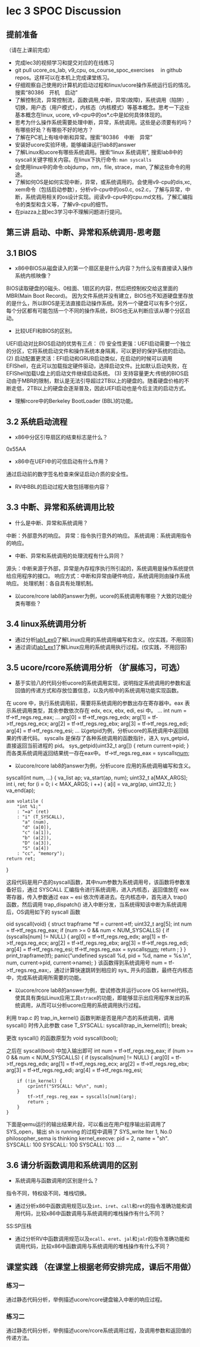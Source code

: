 # lec 3 SPOC Discussion

## **提前准备**
（请在上课前完成）


 - 完成lec3的视频学习和提交对应的在线练习
 - git pull ucore_os_lab, v9_cpu, os_course_spoc_exercises  　in github repos。这样可以在本机上完成课堂练习。
 - 仔细观察自己使用的计算机的启动过程和linux/ucore操作系统运行后的情况。搜索“80386　开机　启动”
 - 了解控制流，异常控制流，函数调用,中断，异常(故障)，系统调用（陷阱）,切换，用户态（用户模式），内核态（内核模式）等基本概念。思考一下这些基本概念在linux, ucore, v9-cpu中的os*.c中是如何具体体现的。
 - 思考为什么操作系统需要处理中断，异常，系统调用。这些是必须要有的吗？有哪些好处？有哪些不好的地方？
 - 了解在PC机上有啥中断和异常。搜索“80386　中断　异常”
 - 安装好ucore实验环境，能够编译运行lab8的answer
 - 了解Linux和ucore有哪些系统调用。搜索“linux 系统调用", 搜索lab8中的syscall关键字相关内容。在linux下执行命令: ```man syscalls```
 - 会使用linux中的命令:objdump，nm，file, strace，man, 了解这些命令的用途。
 - 了解如何OS是如何实现中断，异常，或系统调用的。会使用v9-cpu的dis,xc, xem命令（包括启动参数），分析v9-cpu中的os0.c, os2.c，了解与异常，中断，系统调用相关的os设计实现。阅读v9-cpu中的cpu.md文档，了解汇编指令的类型和含义等，了解v9-cpu的细节。
 - 在piazza上就lec3学习中不理解问题进行提问。

## 第三讲 启动、中断、异常和系统调用-思考题

## 3.1 BIOS
-  x86中BIOS从磁盘读入的第一个扇区是是什么内容？为什么没有直接读入操作系统内核映像？

BIOS读取硬盘的0磁头、0柱面、1扇区的内容，然后把控制权交给这里面的MBR(Main Boot Record)。
因为文件系统并没有建立，BIOS也不知道硬盘里存放的是什么，所以BIOS是无法直接启动操作系统。另外一个硬盘可以有多个分区，每个分区都有可能包括一个不同的操作系统，BIOS也无从判断应该从哪个分区启动。

- 比较UEFI和BIOS的区别。

UEFI启动对比BIOS启动的优势有三点：
(1) 安全性更强：UEFI启动需要一个独立的分区，它将系统启动文件和操作系统本身隔离，可以更好的保护系统的启动。
(2) 启动配置更灵活：EFI启动和GRUB启动类似，在启动的时候可以调用EFIShell，在此可以加载指定硬件驱动，选择启动文件。比如默认启动失败，在EFIShell加载U盘上的启动文件继续启动系统。
(3) 支持容量更大:传统的BIOS启动由于MBR的限制，默认是无法引导超过2TB以上的硬盘的。随着硬盘价格的不断走低，2TB以上的硬盘会逐渐普及，因此UEFI启动也是今后主流的启动方式。

- 理解rcore中的Berkeley BootLoader (BBL)的功能。

## 3.2 系统启动流程

- x86中分区引导扇区的结束标志是什么？

0x55AA

- x86中在UEFI中的可信启动有什么作用？

通过启动前的数字签名检查来保证启动介质的安全性。

- RV中BBL的启动过程大致包括哪些内容？



## 3.3 中断、异常和系统调用比较
- 什么是中断、异常和系统调用？

中断：外部意外的响应。
异常：指令执行意外的响应。
系统调用：系统调用指令的响应。

- 中断、异常和系统调用的处理流程有什么异同？

源头：中断来源于外部，异常是內存程序执行所引起的，系统调用是操作系统提供给应用程序的接口。
响应方式：中断和异常由硬件响应，系统调用则由操作系统响应。
处理机制：各自具有处理机制。

- 以ucore/rcore lab8的answer为例，ucore的系统调用有哪些？大致的功能分类有哪些？

## 3.4 linux系统调用分析
- 通过分析[lab1_ex0](https://github.com/chyyuu/ucore_lab/blob/master/related_info/lab1/lab1-ex0.md)了解Linux应用的系统调用编写和含义。(仅实践，不用回答)
- 通过调试[lab1_ex1](https://github.com/chyyuu/ucore_lab/blob/master/related_info/lab1/lab1-ex1.md)了解Linux应用的系统调用执行过程。(仅实践，不用回答)


## 3.5 ucore/rcore系统调用分析 （扩展练习，可选）
- 基于实验八的代码分析ucore的系统调用实现，说明指定系统调用的参数和返回值的传递方式和存放位置信息，以及内核中的系统调用功能实现函数。

在 ucore 中，执行系统调用前，需要将系统调用的参数出存在寄存器中。eax 表示系统调用类型，其余参数依次存在 edx, ecx, ebx, edi, esi 中。
    ...
    int num = tf->tf_regs.reg_eax;
    ... 
    arg[0] = tf->tf_regs.reg_edx; 
    arg[1] = tf->tf_regs.reg_ecx;
    arg[2] = tf->tf_regs.reg_ebx;
    arg[3] = tf->tf_regs.reg_edi;
    arg[4] = tf->tf_regs.reg_esi;
    ...
以getpid为例，分析ucore的系统调用中返回结果的传递代码。
syscalls 是保存了各种系统调用的函数指针，进入 sys_getpid，直接返回当前进程的 pid。
    sys_getpid(uint32_t arg[]) {
        return current->pid;
    }
而各类系统调用返回结果统一存在eax中。
    tf->tf_regs.reg_eax = syscalls[num](arg);

- 以ucore/rcore lab8的answer为例，分析ucore 应用的系统调用编写和含义。

syscall(int num, ...) {
    va_list ap;
    va_start(ap, num);
    uint32_t a[MAX_ARGS];
    int i, ret;
    for (i = 0; i < MAX_ARGS; i ++) {
        a[i] = va_arg(ap, uint32_t);
    }
    va_end(ap);

    asm volatile (
        "int %1;"
        : "=a" (ret)
        : "i" (T_SYSCALL),
          "a" (num),
          "d" (a[0]),
          "c" (a[1]),
          "b" (a[2]),
          "D" (a[3]),
          "S" (a[4])
        : "cc", "memory");
    return ret;
}

这段代码是用户态的syscall函数，其中num参数为系统调用号，该函数将参数准备好后，通过 SYSCALL 汇编指令进行系统调用，进入内核态，返回值放在 eax 寄存器，传入参数通过 eax ~ esi 依次传递进去。在内核态中，首先进入 trap() 函数，然后调用 trap_dispatch() 进入中断分发，当系统得知该中断为系统调用后，OS调用如下的 syscall 函数

oid
syscall(void) {
    struct trapframe *tf = current->tf;
    uint32_t arg[5];
    int num = tf->tf_regs.reg_eax;
    if (num >= 0 && num < NUM_SYSCALLS) {
        if (syscalls[num] != NULL) {
            arg[0] = tf->tf_regs.reg_edx;
            arg[1] = tf->tf_regs.reg_ecx;
            arg[2] = tf->tf_regs.reg_ebx;
            arg[3] = tf->tf_regs.reg_edi;
            arg[4] = tf->tf_regs.reg_esi;
            tf->tf_regs.reg_eax = syscalls[num](arg);
            return ;
        }
    }
    print_trapframe(tf);
    panic("undefined syscall %d, pid = %d, name = %s.\n",
            num, current->pid, current->name);
}
该函数得到系统调用号 num = tf->tf_regs.reg_eax;，通过计算快速跳转到相应的 sys_ 开头的函数，最终在内核态中，完成系统调用所需要的功能。

- 以ucore/rcore lab8的answer为例，尝试修改并运行ucore OS kernel代码，使其具有类似Linux应用工具`strace`的功能，即能够显示出应用程序发出的系统调用，从而可以分析ucore应用的系统调用执行过程。

利用 trap.c 的 trap_in_kernel() 函数判断是否是用户态的系统调用，调用 syscall() 时传入此参数
    case T_SYSCALL:
        syscall(trap_in_kernel(tf));
        break;
        
更改 syscall() 的函数原型为
    void syscall(bool);
    
之后在 syscall(bool) 中加入输出即可
    int num = tf->tf_regs.reg_eax;
    if (num >= 0 && num < NUM_SYSCALLS) {
        if (syscalls[num] != NULL) {
            arg[0] = tf->tf_regs.reg_edx;
            arg[1] = tf->tf_regs.reg_ecx;
            arg[2] = tf->tf_regs.reg_ebx;
            arg[3] = tf->tf_regs.reg_edi;
            arg[4] = tf->tf_regs.reg_esi;

        if (!in_kernel) {
            cprintf("SYSCALL: %d\n", num);
        }
            tf->tf_regs.reg_eax = syscalls[num](arg);
            return ;
        }
    }
    
下面是qemu运行的输出结果片段，可以看出在用户程序输出前调用了 SYS_open，输出 sh is running 的过程中调用了 SYS_write
Iter 1, No.0 philosopher_sema is thinking
kernel_execve: pid = 2, name = "sh".
SYSCALL: 100
SYSCALL: 100
SYSCALL: 103
....

 
## 3.6 请分析函数调用和系统调用的区别
- 系统调用与函数调用的区别是什么？

指令不同，特权级不同，堆栈切换。

- 通过分析x86中函数调用规范以及`int`、`iret`、`call`和`ret`的指令准确功能和调用代码，比较x86中函数调用与系统调用的堆栈操作有什么不同？

SS:SP压栈

- 通过分析RV中函数调用规范以及`ecall`、`eret`、`jal`和`jalr`的指令准确功能和调用代码，比较x86中函数调用与系统调用的堆栈操作有什么不同？


## 课堂实践 （在课堂上根据老师安排完成，课后不用做）
### 练习一
通过静态代码分析，举例描述ucore/rcore键盘输入中断的响应过程。

### 练习二
通过静态代码分析，举例描述ucore/rcore系统调用过程，及调用参数和返回值的传递方法。
